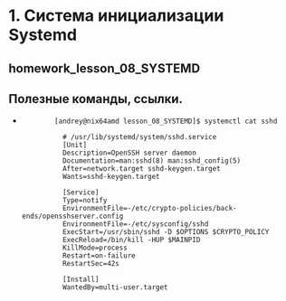 
#                                                               1.  Система инициализации Systemd













##                                          homework_lesson_08_SYSTEMD








##                                          Полезные команды, ссылки.

*             [andrey@nix64amd lesson_08_SYSTEMD]$ systemctl cat sshd                        
            
                # /usr/lib/systemd/system/sshd.service
                [Unit]
                Description=OpenSSH server daemon
                Documentation=man:sshd(8) man:sshd_config(5)
                After=network.target sshd-keygen.target
                Wants=sshd-keygen.target

                [Service]
                Type=notify
                EnvironmentFile=-/etc/crypto-policies/back-ends/opensshserver.config
                EnvironmentFile=-/etc/sysconfig/sshd
                ExecStart=/usr/sbin/sshd -D $OPTIONS $CRYPTO_POLICY
                ExecReload=/bin/kill -HUP $MAINPID
                KillMode=process
                Restart=on-failure
                RestartSec=42s

                [Install]
                WantedBy=multi-user.target
            
            
